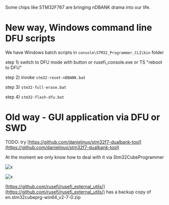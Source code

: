 Some chips like STM32F767 are bringing nDBANK drama into our life.

# New way, Windows command line DFU scripts

We have Windows batch scripts in ``console\STM32_Programmer_CLI\bin`` folder

step 1) switch to DFU mode with button or rusefi_console.exe or TS "reboot to DFU"

step 2) invoke ``stm32-reset-nDBANK.bat``

step 3) ``stm32-full-erase.bat``

step 4) ``stm32-flash-dfu.bat``

# Old way - GUI application via DFU or SWD

TODO: try [https://github.com/danielinux/stm32f7-dualbank-tool](https://github.com/danielinux/stm32f7-dualbank-tool)

At the moment we only know how to deal with it via Stm32CubeProgrammer

![x](HOWTO/nDBANK/stm32prog-steps.png)

![x](HOWTO/nDBANK/stm32prog-result.png)

[https://github.com/rusefi/rusefi_external_utils/](https://github.com/rusefi/rusefi_external_utils/) has a backup copy of en.stm32cubeprg-win64_v2-7-0.zip
